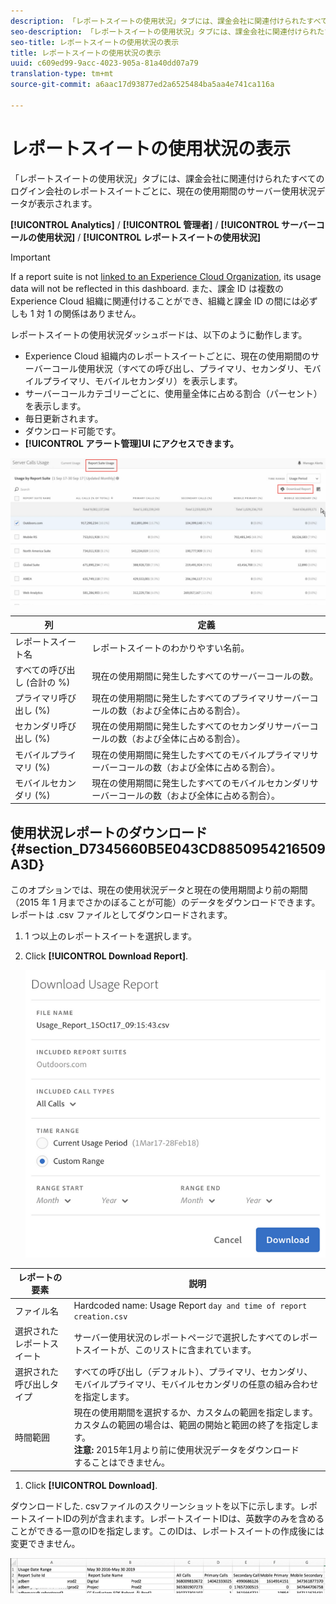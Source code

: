 ```yaml
---
description: 「レポートスイートの使用状況」タブには、課金会社に関連付けられたすべてのログイン会社のレポートスイートごとに、現在の使用期間のサーバー使用状況データが表示されます。
seo-description: 「レポートスイートの使用状況」タブには、課金会社に関連付けられたすべてのログイン会社のレポートスイートごとに、現在の使用期間のサーバー使用状況データが表示されます。
seo-title: レポートスイートの使用状況の表示
title: レポートスイートの使用状況の表示
uuid: c609ed99-9acc-4023-905a-81a40dd07a79
translation-type: tm+mt
source-git-commit: a6aac17d93877ed2a6525484ba5aa4e741ca116a

---
```



# レポートスイートの使用状況の表示

「レポートスイートの使用状況」タブには、課金会社に関連付けられたすべてのログイン会社のレポートスイートごとに、現在の使用期間のサーバー使用状況データが表示されます。

**[!UICONTROL Analytics]** / **[!UICONTROL 管理者]** / **[!UICONTROL サーバーコールの使用状況]** / **[!UICONTROL レポートスイートの使用状況]**

>[!IMPORTANT]
>
>If a report suite is not [linked to an Experience Cloud Organization](https://marketing.adobe.com/resources/help/en_US/mcloud/report-suite-mapping.html), its usage data will not be reflected in this dashboard. また、課金 ID は複数の Experience Cloud 組織に関連付けることができ、組織と課金 ID の間には必ずしも 1 対 1 の関係はありません。

レポートスイートの使用状況ダッシュボードは、以下のように動作します。

* Experience Cloud 組織内のレポートスイートごとに、現在の使用期間のサーバーコール使用状況（すべての呼び出し、プライマリ、セカンダリ、モバイルプライマリ、モバイルセカンダリ）を表示します。
* サーバーコールカテゴリーごとに、使用量全体に占める割合（パーセント）を表示します。
* 毎日更新されます。
* ダウンロード可能です。
* **[!UICONTROL アラート管理]UI にアクセスできます。**

![](assets/report-suite-usage.png)

| 列 | 定義 |
|--- |--- |
| レポートスイート名 | レポートスイートのわかりやすい名前。 |
| すべての呼び出し (合計の %) | 現在の使用期間に発生したすべてのサーバーコールの数。 |
| プライマリ呼び出し (%) | 現在の使用期間に発生したすべてのプライマリサーバーコールの数（および全体に占める割合）。 |
| セカンダリ呼び出し (%) | 現在の使用期間に発生したすべてのセカンダリサーバーコールの数（および全体に占める割合）。 |
| モバイルプライマリ (%) | 現在の使用期間に発生したすべてのモバイルプライマリサーバーコールの数（および全体に占める割合）。 |
| モバイルセカンダリ (%) | 現在の使用期間に発生したすべてのモバイルセカンダリサーバーコールの数（および全体に占める割合）。 |


## 使用状況レポートのダウンロード {#section_D7345660B5E043CD8850954216509A3D}

このオプションでは、現在の使用状況データと現在の使用期間より前の期間（2015 年 1 月までさかのぼることが可能）のデータをダウンロードできます。レポートは .csv ファイルとしてダウンロードされます。

1. 1 つ以上のレポートスイートを選択します。
1. Click **[!UICONTROL Download Report]**.

   ![](assets/download_report.png)

| レポートの要素 | 説明 |
|--- |--- |
| ファイル名 | Hardcoded name: Usage Report `day and time of report creation.csv` |
| 選択されたレポートスイート | サーバー使用状況のレポートページで選択したすべてのレポートスイートが、このリストに含まれています。 |
| 選択された呼び出しタイプ | すべての呼び出し（デフォルト）、プライマリ、セカンダリ、モバイルプライマリ、モバイルセカンダリの任意の組み合わせを指定します。 |
| 時間範囲 | 現在の使用期間を選択するか、カスタムの範囲を指定します。カスタムの範囲の場合は、範囲の開始と範囲の終了を指定します。<br>**注意:** 2015年1月より前に使用状況データをダウンロード </br>することはできません。 |

1. Click **[!UICONTROL Download]**.

ダウンロードした. csvファイルのスクリーンショットを以下に示します。レポートスイートIDの列が含まれます。レポートスイートIDは、英数字のみを含めることができる一意のIDを指定します。このIDは、レポートスイートの作成後には変更できません。

![](assets/download-usage.png)